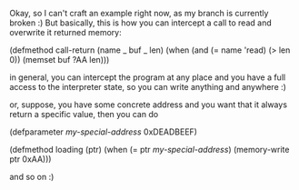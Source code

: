 Okay, so I can't craft an example right now, as my branch is currently broken :) But basically, this is how you can intercept a call to read and overwrite it returned memory:

(defmethod call-return (name _ buf _ len)
  (when (and (= name 'read) (> len 0))
   (memset buf ?AA len)))

in general, you can intercept the program at any place and you have a full access to the interpreter state, so you can write anything and anywhere :)

or, suppose, you have some concrete address and you want that it always return a specific value, then you can do

(defparameter *my-special-address* 0xDEADBEEF)

(defmethod loading (ptr)
  (when (= ptr *my-special-address*)
    (memory-write ptr 0xAA)))

and so on :)

